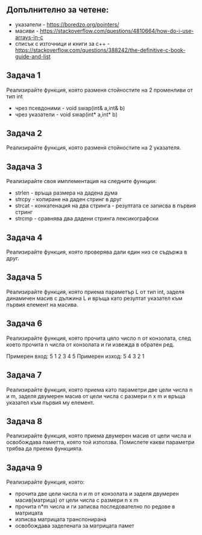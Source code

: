## Допълнително за четене:
- указатели - https://boredzo.org/pointers/
- масиви - https://stackoverflow.com/questions/4810664/how-do-i-use-arrays-in-c
- списък с източници и книги за с++ - https://stackoverflow.com/questions/388242/the-definitive-c-book-guide-and-list

## Задача 1
 Реализирайте функция, която разменя стойностите на 2 променливи от тип int
 - чрез псевдоними - void swap(int& a,int& b)
 - чрез указатели - void swap(int* a,int* b)

## Задача 2
Реализирайте функция, която разменя стойностите на 2 указателя.

## Задача 3
Реализирайте своя имплементация на следните функции:
 - strlen - връща размера на дадена дума
 - strcpy - копиране на даден стринг в друг
 - strcat - конкатенация на два стринга - резултата се записва в първия стринг
 - strcmp - сравнява два дадени стринга лексикографски

## Задача 4
Реализирайте функция, която проверява дали един низ се съдържа в друг.

## Задача 5
Реализирайте функция, която приема параметър L от тип int, заделя динамичен масив с дължина L и връща като резултат указател към първия елемент на масива.

## Задача 6
Реализирайте функция, която прочита цяло число n от конзолата, след което прочита n числа от конзолата и ги извежда в обратен ред.

Примерен вход:
5
1 2 3 4 5
Примерен изход:
5 4 3 2 1

## Задача 7
Реализирайте функция, която приема като параметри две цели числа n и m, заделя двумерен масив от цели числа с размери n x m и връща указател към първия му елемент.
## Задача 8
Реализирайте функция, която приема двумерен масив от цели числа и освобождава паметта, която той използва. Помислете какви параметри трябва да приема функцията.
## Задача 9
Реализирайте функция, която:
 - прочита две цели числа n и m от конзолата и заделя двумерен масив(матрица) от цели числа с размери n x m
 - прочита n*m числа и ги записва последователно по редове в матрицата
 - изписва матрицата транспонирана 
 - освобождава заделената за матрицата памет
